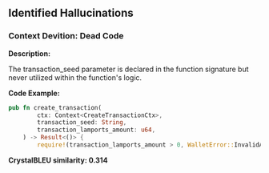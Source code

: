 ## Identified Hallucinations

### Context Devition: Dead Code
**Description:** 

The transaction_seed parameter is declared in the function signature but never utilized within the function's logic.

**Code Example:**
```rust
pub fn create_transaction(
        ctx: Context<CreateTransactionCtx>,
        transaction_seed: String,
        transaction_lamports_amount: u64,
    ) -> Result<()> {
        require!(transaction_lamports_amount > 0, WalletError::InvalidAmount);
```

**CrystalBLEU similarity: 0.314** 
